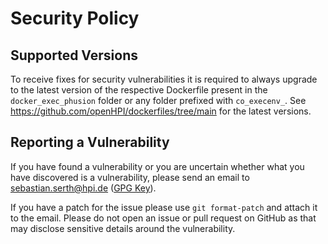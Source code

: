 # Security Policy

 ## Supported Versions

 To receive fixes for security vulnerabilities it is required to always upgrade to the latest version of the respective Dockerfile present in the `docker_exec_phusion` folder or any folder prefixed with `co_execenv_`.
 See https://github.com/openHPI/dockerfiles/tree/main for the latest versions.

 ## Reporting a Vulnerability

 If you have found a vulnerability or you are uncertain whether what you have discovered is a vulnerability,
 please send an email to sebastian.serth@hpi.de ([GPG Key](https://github.com/mrserth.gpg)).

 If you have a patch for the issue please use `git format-patch` and attach it to the email. Please do not open an issue or 
 pull request on GitHub as that may disclose sensitive details around the vulnerability.
